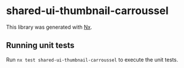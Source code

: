 # shared-ui-thumbnail-carroussel

This library was generated with [Nx](https://nx.dev).

## Running unit tests

Run `nx test shared-ui-thumbnail-carroussel` to execute the unit tests.
